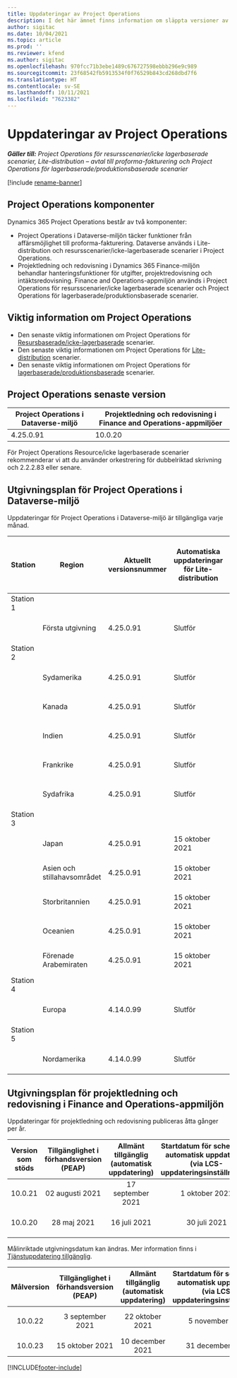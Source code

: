 ```yaml
---
title: Uppdateringar av Project Operations
description: I det här ämnet finns information om släppta versioner av Dynamics 365 Project Operations.
author: sigitac
ms.date: 10/04/2021
ms.topic: article
ms.prod: ''
ms.reviewer: kfend
ms.author: sigitac
ms.openlocfilehash: 970fcc71b3ebe1489c676727598ebbb296e9c989
ms.sourcegitcommit: 23f68542fb5913534f0f76529b843cd268dbd7f6
ms.translationtype: HT
ms.contentlocale: sv-SE
ms.lasthandoff: 10/11/2021
ms.locfileid: "7623382"
---
```

# <a name="project-operations-updates"></a>Uppdateringar av Project Operations

_**Gäller till:** Project Operations för resursscenarier/icke lagerbaserade scenarier, Lite-distribution – avtal till proforma-fakturering och Project Operations för lagerbaserade/produktionsbaserade scenarier_

[!include [rename-banner](~/includes/cc-data-platform-banner.md)]

## <a name="project-operations-components"></a>Project Operations komponenter

Dynamics 365 Project Operations består av två komponenter:

- Project Operations i Dataverse-miljön täcker funktioner från affärsmöjlighet till proforma-fakturering. Dataverse används i Lite-distribution och resursscenarier/icke-lagerbaserade scenarier i Project Operations.
- Projektledning och redovisning i Dynamics 365 Finance-miljön behandlar hanteringsfunktioner för utgifter, projektredovisning och intäktsredovisning. Finance and Operations-appmiljön används i Project Operations för resursscenarier/icke lagerbaserade scenarier och Project Operations för lagerbaserade/produktionsbaserade scenarier.

## <a name="project-operations-release-notes"></a>Viktig information om Project Operations
- Den senaste viktig informationen om Project Operations för [Resursbaserade/icke-lagerbaserade](whats-new-oct-2021-resource-based.md) scenarier.
- Den senaste viktig informationen om Project Operations för [Lite-distribution](../pro/whats-new/whats-new-oct-2021-lite.md) scenarier.
- Den senaste viktig informationen om Project Operations för [lagerbaserade/produktionsbaserade](../prod-pma/whats-new/whats-new-jul-2021-stocked.md) scenarier.

## <a name="project-operations-latest-version"></a>Project Operations senaste version

| Project Operations i Dataverse-miljö | Projektledning och redovisning i Finance and Operations-appmiljöer | 
| --- | --- |
| 4.25.0.91 | 10.0.20 |

För Project Operations Resource/icke lagerbaserade scenarier rekommenderar vi att du använder orkestrering för dubbelriktad skrivning och 2.2.2.83 eller senare.

## <a name="release-schedule-for-project-operations-on-dataverse-environment"></a>Utgivningsplan för Project Operations i Dataverse-miljö

Uppdateringar för Project Operations i Dataverse-miljö är tillgängliga varje månad. 

| Station | Region | Aktuellt versionsnummer | Automatiska uppdateringar för Lite-distribution | Automatiska uppdateringar för distribution av resurser/icke-lager | Nästa versionsnummer | Nästa version är vanligtvis tillgänglig |
|-----------|-----------------------|-----------------|--------------------|---------------------|---------------------|---------------------|
| Station 1 |   &nbsp;              |    &nbsp;       | &nbsp;             |      &nbsp;         |      &nbsp;         |      &nbsp;         |
|   &nbsp;  | Första utgivning         |  4.25.0.91      | Slutför           | Slutför            | TBD                 | 29 oktober 2021    |
| Station 2 |   &nbsp;              |    &nbsp;       | &nbsp;             |      &nbsp;         |      &nbsp;         |      &nbsp;         |
|   &nbsp;  | Sydamerika         |  4.25.0.91      | Slutför           | 15 oktober 2021    | TBD                 | 29 oktober 2021    |
|   &nbsp;  | Kanada                |  4.25.0.91      | Slutför           | 15 oktober 2021    | TBD                 | 29 oktober 2021    |
|   &nbsp;  | Indien                 |  4.25.0.91      | Slutför           | 15 oktober 2021    | TBD                 | 29 oktober 2021    |
|   &nbsp;  | Frankrike                |  4.25.0.91      | Slutför           | 15 oktober 2021    | TBD                 | 29 oktober 2021    |
|   &nbsp;  | Sydafrika          |  4.25.0.91      | Slutför           | 15 oktober 2021    | TBD                 | 29 oktober 2021    |
| Station 3 |      &nbsp;           |     &nbsp;      |     &nbsp;         |      &nbsp;         |      &nbsp;         |      &nbsp;         |
|   &nbsp;  | Japan                 |  4.25.0.91      | 15 oktober 2021   | 22 oktober 2021    | TBD                 | 05 november 2021   |
|   &nbsp;  | Asien och stillahavsområdet          |  4.25.0.91      | 15 oktober 2021   | 22 oktober 2021    | TBD                 | 05 november 2021   |
|   &nbsp;  | Storbritannien         |  4.25.0.91      | 15 oktober 2021   | 22 oktober 2021    | TBD                 | 05 november 2021   |
|   &nbsp;  | Oceanien               |  4.25.0.91      | 15 oktober 2021   | 22 oktober 2021    | TBD                 | 05 november 2021   |
|   &nbsp;  | Förenade Arabemiraten  |  4.25.0.91      | 15 oktober 2021   | 22 oktober 2021    | TBD                 | 05 november 2021   |
| Station 4 |     &nbsp;            |     &nbsp;      |     &nbsp;         |      &nbsp;         |      &nbsp;         |      &nbsp;         |
|   &nbsp;  | Europa                |  4.14.0.99      | Slutför           | Slutför            | 4.25.0.91           | 15 oktober 2021    |
| Station 5 |     &nbsp;            |     &nbsp;      |     &nbsp;         |      &nbsp;         |      &nbsp;         |      &nbsp;         |
|   &nbsp;  | Nordamerika         |  4.14.0.99      | Slutför           | 08 oktober 2021    | 4.25.0.91           | 22 oktober 2021    |


## <a name="release-schedule-for-project-management-and-accounting-in-the-finance-and-operations-apps-environment"></a>Utgivningsplan för projektledning och redovisning i Finance and Operations-appmiljön

Uppdateringar för projektledning och redovisning publiceras åtta gånger per år.

|Version som stöds| Tillgänglighet i förhandsversion (PEAP) | Allmänt tillgänglig (automatisk uppdatering) | Startdatum för schema för automatisk uppdatering (via LCS-uppdateringsinställningar) |   Slut på tjänsten   |
|:---------------:|:---------------------------:|:---------------------------------:|:--------------------------------------------------------------------:|:------------------:|
|    10.0.21      |         02 augusti 2021     |           17 september 2021      |                             1 oktober 2021                          |  10 december 2021 |
|    10.0.20      |         28 maj 2021        |           16 juli 2021           |                             30 juli 2021                            |  22 oktober 2021  |

Målinriktade utgivningsdatum kan ändras. Mer information finns i [Tjänstuppdatering tillgänglig](/dynamics365/fin-ops-core/fin-ops/get-started/public-preview-releases?toc=%2fdynamics365%2ffinance%2ftoc.json).

|Målversion | Tillgänglighet i förhandsversion (PEAP) | Allmänt tillgänglig (automatisk uppdatering) | Startdatum för schema för automatisk uppdatering (via LCS-uppdateringsinställningar) |   Slut på tjänsten   |
|:---------------:|:---------------------------:|:---------------------------------:|:--------------------------------------------------------------------:|:------------------:|
|     10.0.22     |      3 september 2021      |          22 oktober 2021         |                           5 november 2021                           |  14 januari 2022  |
|     10.0.23     |      15 oktober 2021       |        10 december 2021          |                          31 december 2021                           | 18 mars 2022     |

[!INCLUDE[footer-include](../includes/footer-banner.md)]
